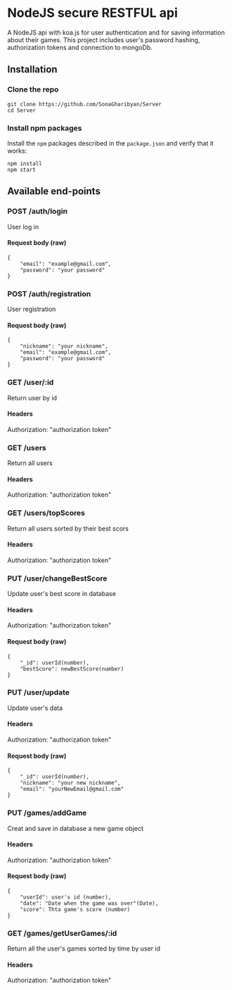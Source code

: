 # NodeJS secure RESTFUL api

A NodeJS api with koa.js for user authentication and for saving information about their games. This project includes user's password hashing, authorization tokens and connection to mongoDb.

## Installation
### Clone the repo

```shell
git clone https://github.com/SonaGharibyan/Server
cd Server
```

### Install npm packages

Install the `npm` packages described in the `package.json` and verify that it works:

```shell
npm install
npm start
```

## Available end-points

### POST /auth/login

User log in

#### Request body (raw)

```shell
{
    "email": "example@gmail.com",
    "password": "your password"
}
```

### POST /auth/registration

User registration

#### Request body (raw)

```shell
{
    "nickname": "your nickname",
    "email": "example@gmail.com",
    "password": "your password"
}
```
### GET /user/:id

Return user by id

#### Headers

Authorization: "authorization token"

### GET /users

Return all users

#### Headers

Authorization: "authorization token"

### GET /users/topScores

Return all users sorted by their best scors

#### Headers

Authorization: "authorization token"

### PUT /user/changeBestScore

Update user's best score in database

#### Headers

Authorization: "authorization token"

#### Request body (raw)

```shell
{
    "_id": userId(number),
    "bestScore": newBestScore(number)
}
```

### PUT /user/update

Update user's data

#### Headers

Authorization: "authorization token"

#### Request body (raw)

```shell
{
    "_id": userId(number),
    "nickname": "your new nickname",
    "email": "yourNewEmail@gmail.com"
}
```

### PUT /games/addGame

Creat and save in database a new game object

#### Headers

Authorization: "authorization token"

#### Request body (raw)

```shell
{
    "userId": user's id (number),
    "date": "Date when the game was over"(Date),
    "score": Thta game's score (number)
}
```

### GET /games/getUserGames/:id

Return all the user's games sorted by time by user id

#### Headers

Authorization: "authorization token"
